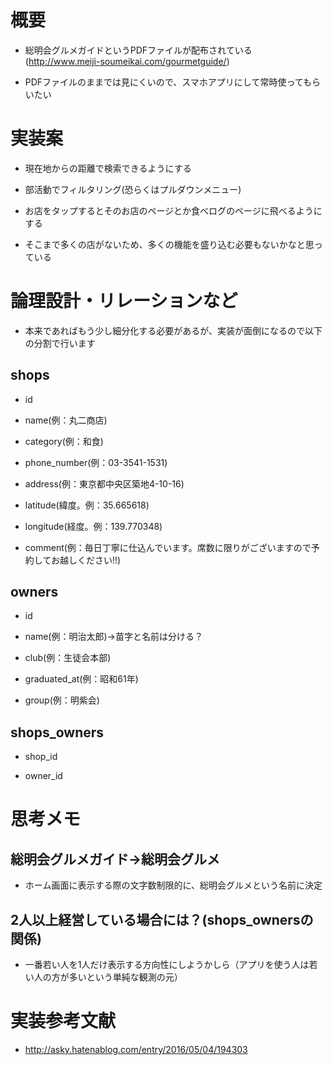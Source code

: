 # 概要

- 総明会グルメガイドというPDFファイルが配布されている(http://www.meiji-soumeikai.com/gourmetguide/)

- PDFファイルのままでは見にくいので、スマホアプリにして常時使ってもらいたい



# 実装案

- 現在地からの距離で検索できるようにする

- 部活動でフィルタリング(恐らくはプルダウンメニュー)

- お店をタップするとそのお店のページとか食べログのページに飛べるようにする

- そこまで多くの店がないため、多くの機能を盛り込む必要もないかなと思っている



# 論理設計・リレーションなど

- 本来であればもう少し細分化する必要があるが、実装が面倒になるので以下の分割で行います

## shops

- id

- name(例：丸二商店)

- category(例：和食)

- phone_number(例：03-3541-1531)

- address(例：東京都中央区築地4-10-16)

- latitude(緯度。例：35.665618)

- longitude(経度。例：139.770348)

- comment(例：毎日丁寧に仕込んでいます。席数に限りがございますので予約してお越しください!!)

## owners

- id

- name(例：明治太郎)→苗字と名前は分ける？

- club(例：生徒会本部)

- graduated_at(例：昭和61年)

- group(例：明紫会)

## shops_owners

- shop_id

- owner_id



# 思考メモ

## 総明会グルメガイド→総明会グルメ

- ホーム画面に表示する際の文字数制限的に、総明会グルメという名前に決定

## 2人以上経営している場合には？(shops_ownersの関係)

- 一番若い人を1人だけ表示する方向性にしようかしら（アプリを使う人は若い人の方が多いという単純な観測の元）



# 実装参考文献

- http://asky.hatenablog.com/entry/2016/05/04/194303